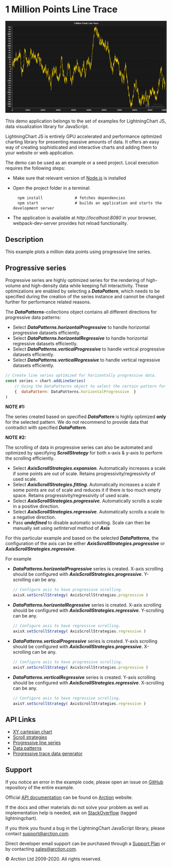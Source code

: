 # 1 Million Points Line Trace

![1 Million Points Line Trace](1mPointsLineTrace.png)

This demo application belongs to the set of examples for LightningChart JS, data visualization library for JavaScript.

LightningChart JS is entirely GPU accelerated and performance optimized charting library for presenting massive amounts of data. It offers an easy way of creating sophisticated and interactive charts and adding them to your website or web application.

The demo can be used as an example or a seed project. Local execution requires the following steps:

- Make sure that relevant version of [Node.js](https://nodejs.org/en/download/) is installed
- Open the project folder in a terminal:

        npm install              # fetches dependencies
        npm start                # builds an application and starts the development server

- The application is available at *http://localhost:8080* in your browser, webpack-dev-server provides hot reload functionality.


## Description

This example plots a million data points using progressive line series.

## Progressive series

Progressive series are highly optimized series for the rendering of high-volume and high-density data while keeping full interactivity.
These optimizations are enabled by selecting a ***DataPattern***, which needs to be specified during the creation of the series instance and cannot be changed further for performance related reasons.

The ***DataPatterns***-collections object contains all different directions for progressive data patterns:
- Select ***DataPatterns.horizontalProgressive*** to handle horizontal progressive datasets efficiently.
- Select ***DataPatterns.horizontalRegressive*** to handle horizontal regressive datasets efficiently.
- Select ***DataPatterns.verticalProgressive*** to handle vertical progressive datasets efficiently.
- Select ***DataPatterns.verticalRegressive*** to handle vertical regressive datasets efficiently.

```javascript
// Create line series optimized for horizontally progressive data.
const series = chart.addLineSeries(
    // Using the DataPatterns object to select the certain pattern for the line series.
    {  dataPattern: DataPatterns.horizontalProgressive  }
)
```

**NOTE #1:**

The series created based on specified ***DataPattern*** is highly optimized **only** for the selected pattern. We do not recommend to provide data that contradict with specified ***DataPattern***.

**NOTE #2:**

The scrolling of data in progressive series can also be automated and optimized by specifying ***ScrollStrategy*** for both x-axis & y-axis to perform the scrolling efficiently.

- Select ***AxisScrollStrategies.expansion***. Automatically increases a scale if some points are out of scale. Retains progressivity/regressivity of used scale.
- Select ***AxisScrollStrategies.fitting***. Automatically increases a scale if some points are out of scale and reduces it if there is too much empty space. Retains progressivity/regressivity of used scale.
- Select ***AxisScrollStrategies.progressive***. Automatically scrolls a scale in a positive direction.
- Select ***AxisScrollStrategies.regressive***. Automatically scrolls a scale to a negative direction.
- Pass ***undefined*** to disable automatic scrolling. Scale can then be manually set using *setInterval* method of ***Axis***

For this particular example and based on the selected ***DataPatterns***, the configuration of the axis can be either ***AxisScrollStrategies.progressive*** or ***AxisScrollStrategies.regressive***.

For example
- ***DataPatterns.horizontalProgressive*** series is created. X-axis scrolling should be configured with ***AxisScrollStrategies.progressive***. Y-scrolling can be any.

    ```javascript
    // Configure axis to have progressive scrolling.
    axisX.setScrollStrategy( AxisScrollStrategies.progressive )
    ```

- ***DataPatterns.horizontalRegressive*** series is created. X-axis scrolling should be configured with ***AxisScrollStrategies.regressive***. Y-scrolling can be any.
    
    ```javascript
    // Configure axis to have regressive scrolling.
    axisX.setScrollStrategy( AxisScrollStrategies.regressive )
    ```

- ***DataPatterns.verticalProgressive*** series is created. Y-axis scrolling should be configured with ***AxisScrollStrategies.progressive***. X-scrolling can be any.
    
    ```javascript
    // Configure axis to have progressive scrolling.
    axisY.setScrollStrategy( AxisScrollStrategies.progressive )
    ```

- ***DataPatterns.verticalRegressive*** series is created. Y-axis scrolling should be configured with ***AxisScrollStrategies.regressive***. X-scrolling can be any.
    
    ```javascript
    // Configure axis to have regressive scrolling.
    axisY.setScrollStrategy( AxisScrollStrategies.regressive )
    ```


## API Links

* [XY cartesian chart]
* [Scroll strategies]
* [Progressive line series]
* [Data patterns]
* [Progressive trace data generator]


## Support

If you notice an error in the example code, please open an issue on [GitHub][0] repository of the entire example.

Official [API documentation][1] can be found on [Arction][2] website.

If the docs and other materials do not solve your problem as well as implementation help is needed, ask on [StackOverflow][3] (tagged lightningchart).

If you think you found a bug in the LightningChart JavaScript library, please contact support@arction.com.

Direct developer email support can be purchased through a [Support Plan][4] or by contacting sales@arction.com.

[0]: https://github.com/Arction/
[1]: https://www.arction.com/lightningchart-js-api-documentation/
[2]: https://www.arction.com
[3]: https://stackoverflow.com/questions/tagged/lightningchart
[4]: https://www.arction.com/support-services/

© Arction Ltd 2009-2020. All rights reserved.


[XY cartesian chart]: https://www.arction.com/lightningchart-js-api-documentation/v2.2.0/classes/chartxy.html
[Scroll strategies]: https://www.arction.com/lightningchart-js-api-documentation/v2.2.0/globals.html#axisscrollstrategies
[Progressive line series]: https://www.arction.com/lightningchart-js-api-documentation/v2.2.0/classes/progressivelineseries.html
[Data patterns]: https://www.arction.com/lightningchart-js-api-documentation/v2.2.0/globals.html#datapatterns
[Progressive trace data generator]: https://arction.github.io/xydata/classes/progressivetracegenerator.html

